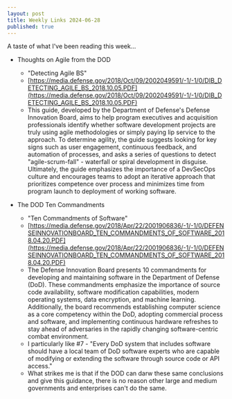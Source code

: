```yaml
---
layout: post
title: Weekly Links 2024-06-28
published: true
---
```


A taste of what I've been reading this week...

* Thoughts on Agile from the DOD
  * "Detecting Agile BS"
  * [https://media.defense.gov/2018/Oct/09/2002049591/-1/-1/0/DIB_DETECTING_AGILE_BS_2018.10.05.PDF](https://media.defense.gov/2018/Oct/09/2002049591/-1/-1/0/DIB_DETECTING_AGILE_BS_2018.10.05.PDF)
  * This guide, developed by the Department of Defense's Defense Innovation Board, aims to help program executives and acquisition professionals identify whether software development projects are truly using agile methodologies or simply paying lip service to the approach. To determine agility, the guide suggests looking for key signs such as user engagement, continuous feedback, and automation of processes, and asks a series of questions to detect "agile-scrum-fall" - waterfall or spiral development in disguise. Ultimately, the guide emphasizes the importance of a DevSecOps culture and encourages teams to adopt an iterative approach that prioritizes competence over process and minimizes time from program launch to deployment of working software.

* The DOD Ten Commandments
  * "Ten Commandments of Software"
  * [https://media.defense.gov/2018/Apr/22/2001906836/-1/-1/0/DEFENSEINNOVATIONBOARD_TEN_COMMANDMENTS_OF_SOFTWARE_2018.04.20.PDF](https://media.defense.gov/2018/Apr/22/2001906836/-1/-1/0/DEFENSEINNOVATIONBOARD_TEN_COMMANDMENTS_OF_SOFTWARE_2018.04.20.PDF)
  * The Defense Innovation Board presents 10 commandments for developing and maintaining software in the Department of Defense (DoD). These commandments emphasize the importance of source code availability, software modification capabilities, modern operating systems, data encryption, and machine learning. Additionally, the board recommends establishing computer science as a core competency within the DoD, adopting commercial process and software, and implementing continuous hardware refreshes to stay ahead of adversaries in the rapidly changing software-centric combat environment.
  * I particularly like #7 - "Every DoD system that includes software should have a local team of DoD software experts who are capable of modifying or extending the software through source code or API access." 
  * What strikes me is that if the DOD can darw these same conclusions and give this guidance, there is no reason other large and medium governments and enterprises can't do the same.